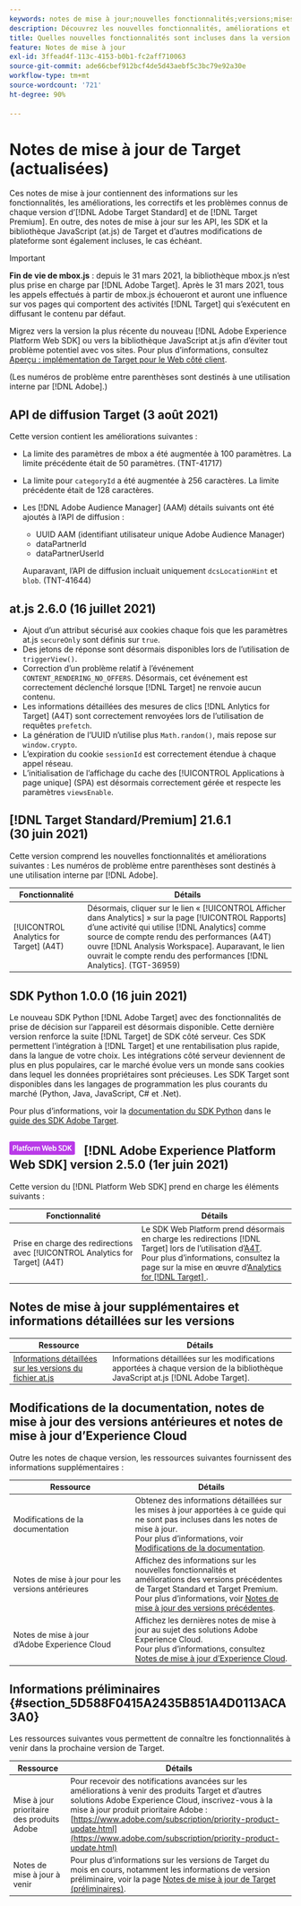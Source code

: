 ```yaml
---
keywords: notes de mise à jour;nouvelles fonctionnalités;versions;mises à jour;mise à jour;version;amélioration;améliorations;correctifs;correctifsde bogues
description: Découvrez les nouvelles fonctionnalités, améliorations et correctifs de la version actuelle dʼ [!DNL Adobe Target], notamment les SDK, les API et les bibliothèques JavaScript.
title: Quelles nouvelles fonctionnalités sont incluses dans la version actuelle ?
feature: Notes de mise à jour
exl-id: 3ffead4f-113c-4153-b0b1-fc2aff710063
source-git-commit: ade66cbef912bcf4de5d43aebf5c3bc79e92a30e
workflow-type: tm+mt
source-wordcount: '721'
ht-degree: 90%

---
```


# Notes de mise à jour de Target (actualisées)

Ces notes de mise à jour contiennent des informations sur les fonctionnalités, les améliorations, les correctifs et les problèmes connus de chaque version d’[!DNL Adobe Target Standard] et de [!DNL Target Premium]. En outre, des notes de mise à jour sur les API, les SDK et la bibliothèque JavaScript (at.js) de Target et d’autres modifications de plateforme sont également incluses, le cas échéant.

>[!IMPORTANT]
>
>**Fin de vie de mbox.js** : depuis le 31 mars 2021, la bibliothèque mbox.js n’est plus prise en charge par [!DNL Adobe Target]. Après le 31 mars 2021, tous les appels effectués à partir de mbox.js échoueront et auront une influence sur vos pages qui comportent des activités [!DNL Target] qui s’exécutent en diffusant le contenu par défaut.
>
>Migrez vers la version la plus récente du nouveau [!DNL Adobe Experience Platform Web SDK] ou vers la bibliothèque JavaScript at.js afin dʼéviter tout problème potentiel avec vos sites. Pour plus d’informations, consultez [Aperçu : implémentation de Target pour le Web côté client](/help/c-implementing-target/c-implementing-target-for-client-side-web/implement-target-for-client-side-web.md).

(Les numéros de problème entre parenthèses sont destinés à une utilisation interne par [!DNL Adobe].)

## API de diffusion Target (3 août 2021)

Cette version contient les améliorations suivantes :

* La limite des paramètres de mbox a été augmentée à 100 paramètres. La limite précédente était de 50 paramètres. (TNT-41717)
* La limite pour `categoryId` a été augmentée à 256 caractères. La limite précédente était de 128 caractères.
* Les [!DNL Adobe Audience Manager] (AAM) détails suivants ont été ajoutés à l’API de diffusion :

   * UUID AAM (identifiant utilisateur unique Adobe Audience Manager)
   * dataPartnerId
   * dataPartnerUserId

   Auparavant, l’API de diffusion incluait uniquement `dcsLocationHint` et `blob`. (TNT-41644)

## at.js 2.6.0 (16 juillet 2021)

* Ajout d’un attribut sécurisé aux cookies chaque fois que les paramètres at.js `secureOnly` sont définis sur `true`.
* Des jetons de réponse sont désormais disponibles lors de l’utilisation de `triggerView()`.
* Correction d’un problème relatif à l’événement `CONTENT_RENDERING_NO_OFFERS`. Désormais, cet événement est correctement déclenché lorsque [!DNL Target] ne renvoie aucun contenu.
* Les informations détaillées des mesures de clics [!DNL Anlytics for Target] (A4T) sont correctement renvoyées lors de l’utilisation de requêtes `prefetch`.
* La génération de l’UUID n’utilise plus `Math.random()`, mais repose sur `window.crypto`.
* L’expiration du cookie `sessionId` est correctement étendue à chaque appel réseau.
* L’initialisation de l’affichage du cache des [!UICONTROL Applications à page unique] (SPA) est désormais correctement gérée et respecte les paramètres `viewsEnable`.

## [!DNL Target Standard/Premium] 21.6.1 (30 juin 2021)

Cette version comprend les nouvelles fonctionnalités et améliorations suivantes : Les numéros de problème entre parenthèses sont destinés à une utilisation interne par [!DNL Adobe].

| Fonctionnalité | Détails |
| --- | --- |
| [!UICONTROL Analytics for Target] (A4T) | Désormais, cliquer sur le lien « [!UICONTROL Afficher dans Analytics] » sur la page [!UICONTROL Rapports] d’une activité qui utilise [!DNL Analytics] comme source de compte rendu des performances (A4T) ouvre [!DNL Analysis Workspace]. Auparavant, le lien ouvrait le compte rendu des performances [!DNL Analytics]. (TGT-36959) |

## SDK Python 1.0.0 (16 juin 2021)

Le nouveau SDK Python [!DNL Adobe Target] avec des fonctionnalités de prise de décision sur lʼappareil est désormais disponible. Cette dernière version renforce la suite [!DNL Target] de SDK côté serveur. Ces SDK permettent lʼintégration à [!DNL Target] et une rentabilisation plus rapide, dans la langue de votre choix. Les intégrations côté serveur deviennent de plus en plus populaires, car le marché évolue vers un monde sans cookies dans lequel les données propriétaires sont précieuses. Les SDK Target sont disponibles dans les langages de programmation les plus courants du marché (Python, Java, JavaScript, C# et .Net).

Pour plus dʼinformations, voir la [documentation du SDK Python](https://adobetarget-sdks.gitbook.io/docs/sdk-reference-guides/python-sdk) dans le [guide des SDK Adobe Target](https://adobetarget-sdks.gitbook.io/docs/).

## ![Badge SDK Web Adobe Experience Platform](/help/assets/platform.png) [!DNL Adobe Experience Platform Web SDK] version 2.5.0 (1er juin 2021)

Cette version du [!DNL Platform Web SDK] prend en charge les éléments suivants :

| Fonctionnalité | Détails |
| --- | --- |
| Prise en charge des redirections avec [!UICONTROL Analytics for Target] (A4T) | Le SDK Web Platform prend désormais en charge les redirections [!DNL Target] lors de lʼutilisation dʼ[A4T](/help/c-integrating-target-with-mac/a4t/a4t.md).<br>Pour plus dʼinformations, consultez la page sur la mise en œuvre dʼ[Analytics for  [!DNL Target] ](/help/c-integrating-target-with-mac/a4t/a4timplementation.md). |

## Notes de mise à jour supplémentaires et informations détaillées sur les versions

| Ressource | Détails |
|--- |--- |
| [Informations détaillées sur les versions du fichier at.js](/help/c-implementing-target/c-implementing-target-for-client-side-web/target-atjs-versions.md) | Informations détaillées sur les modifications apportées à chaque version de la bibliothèque JavaScript at.js [!DNL Adobe Target]. |

## Modifications de la documentation, notes de mise à jour des versions antérieures et notes de mise à jour d’Experience Cloud

Outre les notes de chaque version, les ressources suivantes fournissent des informations supplémentaires :

| Ressource | Détails |
|--- |--- |
| Modifications de la documentation | Obtenez des informations détaillées sur les mises à jour apportées à ce guide qui ne sont pas incluses dans les notes de mise à jour.<br>Pour plus d’informations, voir [Modifications de la documentation](/help/r-release-notes/doc-change.md#reference_366123CF00994BACBBF9BBDF2C4D840C). |
| Notes de mise à jour pour les versions antérieures | Affichez des informations sur les nouvelles fonctionnalités et améliorations des versions précédentes de Target Standard et Target Premium.<br>Pour plus d’informations, voir [Notes de mise à jour des versions précédentes](/help/r-release-notes/release-notes-for-previous-releases.md). |
| Notes de mise à jour d’Adobe Experience Cloud | Affichez les dernières notes de mise à jour au sujet des solutions Adobe Experience Cloud.<br>Pour plus d’informations, consultez [Notes de mise à jour d’Experience Cloud](https://experienceleague.adobe.com/docs/release-notes/experience-cloud/current.html?lang=fr). |

## Informations préliminaires {#section_5D588F0415A2435B851A4D0113ACA3A0}

Les ressources suivantes vous permettent de connaître les fonctionnalités à venir dans la prochaine version de Target.

| Ressource | Détails |
|--- |--- |
| Mise à jour prioritaire des produits Adobe | Pour recevoir des notifications avancées sur les améliorations à venir des produits Target et d’autres solutions Adobe Experience Cloud, inscrivez-vous à la mise à jour produit prioritaire Adobe :<br>[https://www.adobe.com/subscription/priority-product-update.html](https://www.adobe.com/subscription/priority-product-update.html) |
| Notes de mise à jour à venir | Pour plus d’informations sur les versions de Target du mois en cours, notamment les informations de version préliminaire, voir la page [Notes de mise à jour de Target (préliminaires)](/help/r-release-notes/target-release-notes.md). |
